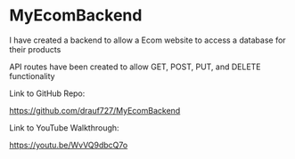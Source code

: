 # MyEcomBackend

I have created a backend to allow a Ecom website to access a database for their products

API routes have been created to allow GET, POST, PUT, and DELETE functionality

Link to GitHub Repo:

https://github.com/drauf727/MyEcomBackend

Link to YouTube Walkthrough:

https://youtu.be/WvVQ9dbcQ7o